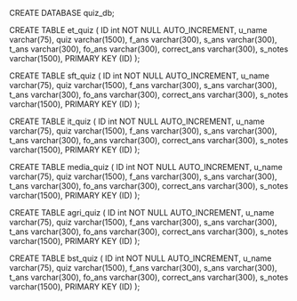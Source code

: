 CREATE DATABASE quiz_db;

CREATE TABLE et_quiz (
    ID int NOT NULL AUTO_INCREMENT,
    u_name varchar(75),
    quiz varchar(1500),
    f_ans varchar(300),
    s_ans varchar(300),
    t_ans varchar(300),
    fo_ans varchar(300),
    correct_ans varchar(300),
    s_notes varchar(1500),
    PRIMARY KEY (ID)
);

CREATE TABLE sft_quiz (
    ID int NOT NULL AUTO_INCREMENT,
    u_name varchar(75),
    quiz varchar(1500),
    f_ans varchar(300),
    s_ans varchar(300),
    t_ans varchar(300),
    fo_ans varchar(300),
    correct_ans varchar(300),
    s_notes varchar(1500),
    PRIMARY KEY (ID)
);

CREATE TABLE it_quiz (
    ID int NOT NULL AUTO_INCREMENT,
    u_name varchar(75),
    quiz varchar(1500),
    f_ans varchar(300),
    s_ans varchar(300),
    t_ans varchar(300),
    fo_ans varchar(300),
    correct_ans varchar(300),
    s_notes varchar(1500),
    PRIMARY KEY (ID)
);

CREATE TABLE media_quiz (
    ID int NOT NULL AUTO_INCREMENT,
    u_name varchar(75),
    quiz varchar(1500),
    f_ans varchar(300),
    s_ans varchar(300),
    t_ans varchar(300),
    fo_ans varchar(300),
    correct_ans varchar(300),
    s_notes varchar(1500),
    PRIMARY KEY (ID)
);

CREATE TABLE agri_quiz (
    ID int NOT NULL AUTO_INCREMENT,
    u_name varchar(75),
    quiz varchar(1500),
    f_ans varchar(300),
    s_ans varchar(300),
    t_ans varchar(300),
    fo_ans varchar(300),
    correct_ans varchar(300),
    s_notes varchar(1500),
    PRIMARY KEY (ID)
);

CREATE TABLE bst_quiz (
    ID int NOT NULL AUTO_INCREMENT,
    u_name varchar(75),
    quiz varchar(1500),
    f_ans varchar(300),
    s_ans varchar(300),
    t_ans varchar(300),
    fo_ans varchar(300),
    correct_ans varchar(300),
    s_notes varchar(1500),
    PRIMARY KEY (ID)
);
